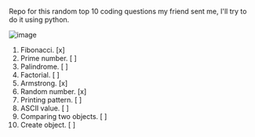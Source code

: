 Repo for this random top 10 coding questions my friend sent me, I'll try to do it using python.


![image](https://github.com/user-attachments/assets/5ecd5a3c-ba13-4b08-99b1-135601f9246b)

01. Fibonacci. [x]
02. Prime number. [ ]
03. Palindrome. [ ]
04. Factorial. [ ]
05. Armstrong. [x]
06. Random number. [x]
07. Printing pattern. [ ]
08. ASCII value. [ ]
09. Comparing two objects. [ ]
10. Create object. [ ]
